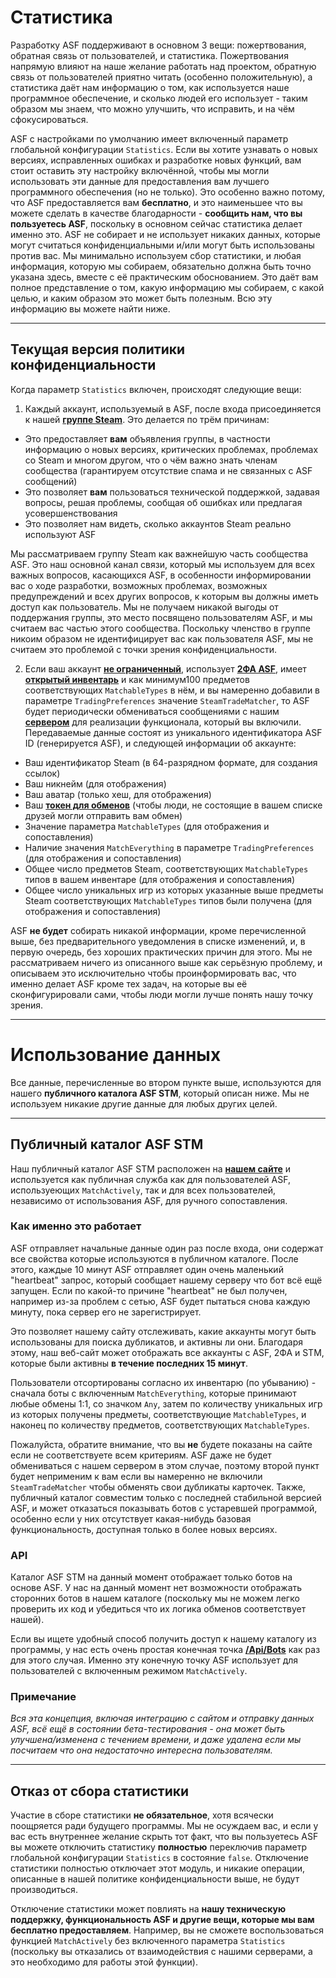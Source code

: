 # Статистика

Разработку ASF поддерживают в основном 3 вещи: пожертвования, обратная связь от пользователей, и статистика. Пожертвования напрямую влияют на наше желание работать над проектом, обратную связь от пользователей приятно читать (особенно положительную), а статистика даёт нам информацию о том, как используется наше программное обеспечение, и сколько людей его использует - таким образом мы знаем, что можно улучшить, что исправить, и на чём сфокусироваться.

ASF с настройками по умолчанию имеет включенный параметр глобальной конфигурации `Statistics`. Если вы хотите узнавать о новых версиях, исправленных ошибках и разработке новых функций, вам стоит оставить эту настройку включённой, чтобы мы могли использовать эти данные для предоставления вам лучшего программного обеспечения (но не только). Это особенно важно потому, что ASF предоставляется вам **бесплатно**, и это наименьшее что вы можете сделать в качестве благодарности - **сообщить нам, что вы пользуетесь ASF**, поскольку в основном сейчас статистика делает именно это. ASF не собирает и не использует никаких данных, которые могут считаться конфиденциальными и/или могут быть использованы против вас. Мы минимально используем сбор статистики, и любая информация, которую мы собираем, обязательно должна быть точно указана здесь, вместе с её практическим обоснованием. Это даёт вам полное представление о том, какую информацию мы собираем, с какой целью, и каким образом это может быть полезным. Всю эту информацию вы можете найти ниже.

* * *

## Текущая версия политики конфиденциальности

Когда параметр `Statistics` включен, происходят следующие вещи:

1. Каждый аккаунт, используемый в ASF, после входа присоединяется к нашей **[группе Steam](https://steamcommunity.com/gid/103582791440160998)**. Это делается по трём причинам:

* Это предоставляет **вам** объявления группы, в частности информацию о новых версиях, критических проблемах, проблемах со Steam и многом другом, что о чём важно знать членам сообщества (гарантируем отсутствие спама и не связанных с ASF сообщений)
* Это позволяет **вам** пользоваться технической поддержкой, задавая вопросы, решая проблемы, сообщая об ошибках или предлагая усовершенствования
* Это позволяет нам видеть, сколько аккаунтов Steam реально используют ASF

Мы рассматриваем группу Steam как важнейшую часть сообщества ASF. Это наш основной канал связи, который мы используем для всех важных вопросов, касающихся ASF, в особенности информировании вас о ходе разработки, возможных проблемах, возможных предупреждений и всех других вопросов, к которым вы должны иметь доступ как пользователь. Мы не получаем никакой выгоды от поддержания группы, это место посвящено пользователям ASF, и мы считаем вас частью этого сообщества. Поскольку членство в группе никоим образом не идентифицирует вас как пользователя ASF, мы не считаем это проблемой с точки зрения конфиденциальности.

2. Если ваш аккаунт **[не ограниченный](https://support.steampowered.com/kb_article.php?ref=3330-IAGK-7663)**, использует **[2ФА ASF](https://github.com/JustArchiNET/ArchiSteamFarm/wiki/Two-factor-authentication-ru-RU#user-content-2ФА-asf)**, имеет **[открытый инвентарь](https://steamcommunity.com/my/edit/settings)** и как минимум100 предметов соответствующих `MatchableTypes` в нём, и вы намеренно добавили в параметре `TradingPreferences` значение `SteamTradeMatcher`, то ASF будет периодически обмениваться сообщениями с нашим **[сервером](https://asf.justarchi.net)** для реализации функционала, который вы включили. Передаваемые данные состоят из уникального идентификатора ASF ID (генерируется ASF), и следующей информации об аккаунте:

* Ваш идентификатор Steam (в 64-разрядном формате, для создания ссылок)
* Ваш никнейм (для отображения)
* Ваш аватар (только хеш, для отображения)
* Ваш **[токен для обменов](https://steamcommunity.com/my/tradeoffers/privacy)** (чтобы люди, не состоящие в вашем списке друзей могли отправить вам обмен)
* Значение параметра `MatchableTypes` (для отображения и сопоставления)
* Наличие значения `MatchEverything` в параметре `TradingPreferences` (для отображения и сопоставления)
* Общее число предметов Steam, соответствующих `MatchableTypes` типов в вашем инвентаре (для отображения и сопоставления)
* Общее число уникальных игр из которых указанные выше предметы Steam соответствующих `MatchableTypes` типов были получена (для отображения и сопоставления)

ASF **не будет** собирать никакой информации, кроме перечисленной выше, без предварительного уведомления в списке изменений, и, в первую очередь, без хороших практических причин для этого. Мы не рассматриваем ничего из описанного выше как серьёзную проблему, и описываем это исключительно чтобы проинформировать вас, что именно делает ASF кроме тех задач, на которые вы её сконфигурировали сами, чтобы люди могли лучше понять нашу точку зрения.

* * *

# Использование данных

Все данные, перечисленные во втором пункте выше, используются для нашего **публичного каталога ASF STM**, который описан ниже. Мы не используем никакие другие данные для любых других целей.

* * *

## Публичный каталог ASF STM

Наш публичный каталог ASF STM расположен на **[нашем сайте](https://asf.justarchi.net/STM)** и используется как публичная служба как для пользователей ASF, используеющих `MatchActively`, так и для всех пользователей, независимо от использования ASF, для ручного сопоставления.

### Как именно это работает

ASF отправляет начальные данные один раз после входа, они содержат все свойства которые используются в публичном каталоге. После этого, каждые 10 минут ASF отправляет один очень маленький "heartbeat" запрос, который сообщает нашему серверу что бот всё ещё запущен. Если по какой-то причине "heartbeat" не был получен, например из-за проблем с сетью, ASF будет пытаться снова каждую минуту, пока сервер его не зарегистрирует.

Это позволяет нашему сайту отслеживать, какие аккаунты могут быть использованы для поиска дубликатов, и активны ли они. Благодаря этому, наш веб-сайт может отображать все аккаунты с ASF, 2ФА и STM, которые были активны **в течение последних 15 минут**.

Пользователи отсортированы согласно их инвентарю (по убыванию) - сначала боты с включенным `MatchEverything`, которые принимают любые обмены 1:1, со значком `Any`, затем по количеству уникальных игр из которых получены предметы, соответствующие `MatchableTypes`, и наконец по количеству предметов, соответствующих `MatchableTypes`.

Пожалуйста, обратите внимание, что вы **не** будете показаны на сайте если не соответствуете всем критериям. ASF даже не будет обмениваться с нашем сервером в этом случае, поэтому второй пункт будет неприменим к вам если вы намеренно не включили `SteamTradeMatcher` чтобы обменять свои дубликаты карточек. Также, публичный каталог совместим только с последней стабильной версией ASF, и может отказаться показывать ботов с устаревшей программой, особенно если у них отсутствует какая-нибудь базовая функциональность, доступная только в более новых версиях.

### API

Каталог ASF STM на данный момент отображает только ботов на основе ASF. У нас на данный момент нет возможности отображать сторонних ботов в нашем каталоге (поскольку мы не можем легко проверить их код и убедиться что их логика обменов соответствует нашей).

Если вы ищете удобный способ получить доступ к нашему каталогу из программы, у нас есть очень простая конечная точка **[/Api/Bots](https://asf.justarchi.net/Api/Bots)** как раз для этого случая. Именно эту конечную точку ASF использует для пользователей с включенным режимом `MatchActively`.

### Примечание

*Вся эта концепция, включая интеграцию с сайтом и отправку данных ASF, всё ещё в состоянии бета-тестирования - она может быть улучшена/изменена с течением времени, и даже удалена если мы посчитаем что она недостаточно интересна пользователям.*

* * *

## Отказ от сбора статистики

Участие в сборе статистики **не обязательное**, хотя всячески поощряется ради будущего программы. Мы не осуждаем вас, и если у вас есть внутреннее желание скрыть тот факт, что вы пользуетесь ASF вы можете отключить статистику **полностью** переключив параметр глобальной конфигурации `Statistics` в состояние `false`. Отключение статистики полностью отключает этот модуль, и никакие операции, описанные в нашей политике конфиденциальности выше, не будут производиться.

Отключение статистики может повлиять на **нашу техническую поддержку, функциональность ASF и другие вещи, которые мы вам бесплатно предоставляем**. Например, вы не сможете воспользоваться функцией `MatchActively` без включенного параметра `Statistics` (поскольку вы отказались от взаимодействия с нашими серверами, а это необходимо для работы этой функции).